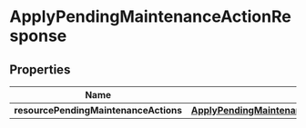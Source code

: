 

# ApplyPendingMaintenanceActionResponse

<p/>

## Properties

| Name | Type | Description | Notes |
|------------ | ------------- | ------------- | -------------|
|**resourcePendingMaintenanceActions** | [**ApplyPendingMaintenanceActionResponseResourcePendingMaintenanceActions**](ApplyPendingMaintenanceActionResponseResourcePendingMaintenanceActions.md) |  |  [optional] |



